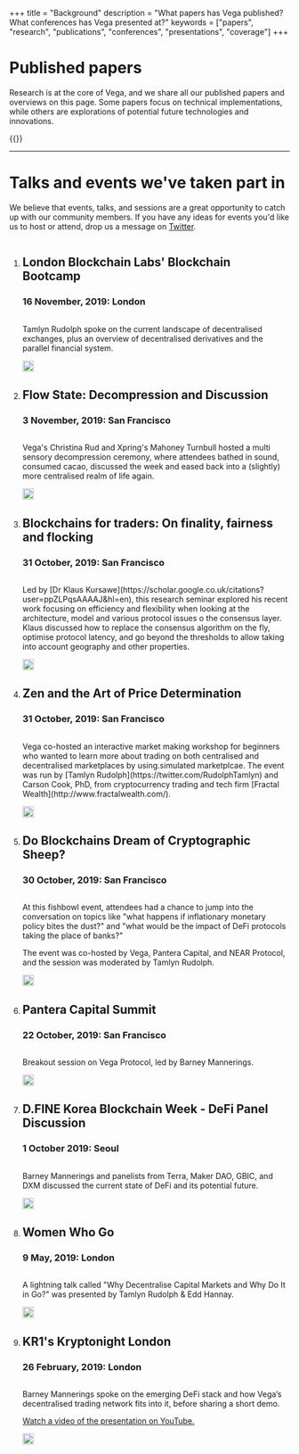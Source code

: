 +++
title = "Background"
description = "What papers has Vega published? What conferences has Vega presented at?"
keywords = ["papers", "research", "publications", "conferences", "presentations", "coverage"]
+++
# Published papers
<p class="highlight">
  Research is at the core of Vega, and we share all our published papers and overviews on this page. Some papers focus on technical implementations, while others are explorations of potential future technologies and innovations.
</p>
{{<papers>}}

---

# Talks and events we've taken part in
<p class="highlight">
  We believe that events, talks, and sessions are a great opportunity to catch up with our community members. If you have any ideas for events you'd like us to host or attend, drop us a message on <a href="https://www.twitter.com/vegaprotocol">Twitter</a>.
</p>

<ol>
  <li class="talk">
    <div class="column">
      <h2>London Blockchain Labs' Blockchain Bootcamp</h2>
      <h3>16 November, 2019: London</h3>
    </div>
    <div class="column">  
      <p>Tamlyn Rudolph spoke on the current landscape of decentralised exchanges, plus an overview of decentralised derivatives and the parallel financial system.
      </p>
    </div>
    <div class="column">
      <img src="talk-icon" width="20" height="20" />
    </div>    
</li>

<li>
  <div class="column">
    <h2>Flow State: Decompression and Discussion</h2>
    <h3>3 November, 2019: San Francisco</h3>
  </div>
  <div class="column">
    <p>
      Vega's Christina Rud and Xpring's Mahoney Turnbull hosted a multi sensory decompression ceremony, where attendees bathed in sound, consumed cacao, discussed the week and eased back into a (slightly) more centralised realm of life again.
      </p>
  </div>
  <div class="column">
    <img src="talk-icon" width="20" height="20" />
  </div>
</li>
<li>
  <div class="column">
    <h2>Blockchains for traders: On finality, fairness and flocking</h2>
    <h3>31 October, 2019: San Francisco</h3>
  </div>
  <div class="column">
    <p>Led by [Dr Klaus Kursawe](https://scholar.google.co.uk/citations?user=ppZLPqsAAAAJ&hl=en), this research seminar explored his recent work focusing on efficiency and flexibility when looking at the architecture, model and various protocol issues o the consensus layer. Klaus discussed how to replace the consensus algorithm on the fly, optimise protocol latency, and go beyond the thresholds to allow taking into account
geography and other properties.</p>
    </div>
    <div class="column">
      <img src="talk-icon" width="20" height="20" />
    </div>
</li>
<li>
    <div class="column">
      <h2>Zen and the Art of Price Determination</h2>
      <h3>31 October, 2019: San Francisco</h3>
    </div>
    <div class="column">
      <p>
        Vega co-hosted an interactive market making workshop for beginners who wanted to learn more about trading on both centralised and decentralised marketplaces by using.simulated marketplcae. The event was run by [Tamlyn Rudolph](https://twitter.com/RudolphTamlyn) and Carson Cook, PhD, from cryptocurrency trading and tech firm [Fractal Wealth](http://www.fractalwealth.com/).
      </p>
    </div>
    <div class="column">
      <img src="talk-icon" width="20" height="20" />
    </div>
</li>

<li>
    <div class="column">
      <h2>Do Blockchains Dream of Cryptographic Sheep?</h2>
      <h3>30 October, 2019: San Francisco</h3>
    </div>
    <div class="column">
      <p>
        At this fishbowl event, attendees had a chance to jump into the conversation on topics like "what happens if inflationary monetary policy bites the dust?" and "what would be the impact of DeFi protocols taking the place of banks?"
      </p>
      <p>
        The event was co-hosted by Vega, Pantera Capital, and NEAR Protocol, and the session was moderated by Tamlyn Rudolph.
      </p>
    </div>
    <div class="column">
      <img src="talk-icon" width="20" height="20" />
    </div>
</li>

<li>
    <div class="column">
      <h2>Pantera Capital Summit</h2>
      <h3>22 October, 2019: San Francisco</h3>
    </div>
    <div class="column">
      <p>
        Breakout session on Vega Protocol, led by Barney Mannerings.
      </p>
    </div>
    <div class="column">
      <img src="talk-icon" width="20" height="20" />
    </div>
</li>
<li>
    <div class="column">
      <h2>D.FINE Korea Blockchain Week - DeFi Panel Discussion</h2>
      <h3>1 October 2019: Seoul</h3>
    </div>
    <div class="column">
      <p>
        Barney Mannerings and panelists from Terra, Maker DAO, GBIC, and DXM discussed the current state of DeFi and its potential future.
      </p>
    </div>
    <div class="column">
      <img src="talk-icon" width="20" height="20" />
    </div>
</li>
<li>
    <div class="column">
      <h2>Women Who Go</h2>
      <h3>9 May, 2019: London</h3>
    </div>
    <div class="column">
      <p>
        A lightning talk called "Why Decentralise Capital Markets and Why Do It in Go?" was presented by Tamlyn Rudolph & Edd Hannay.
      </p>
    </div>
    <div class="column">
      <img src="talk-icon" width="20" height="20" />
    </div>
</li>
<li>
    <div class="column">
      <h2>KR1's Kryptonight London</h2>
      <h3>26 February, 2019: London</h3>
    </div>
    <div class="column">
      <p>
        Barney Mannerings spoke on the emerging DeFi stack and how Vega’s decentralised trading network fits into it, before sharing a short demo.
      </p>
      <p>
        <a href="https://www.youtube.com/watch?v=DhGD8brS3r0">Watch a video of the presentation on YouTube.</a>
      </p>
    </div>
    <div class="column">
      <img src="talk-icon" width="20" height="20" />
    </div>
</ol>